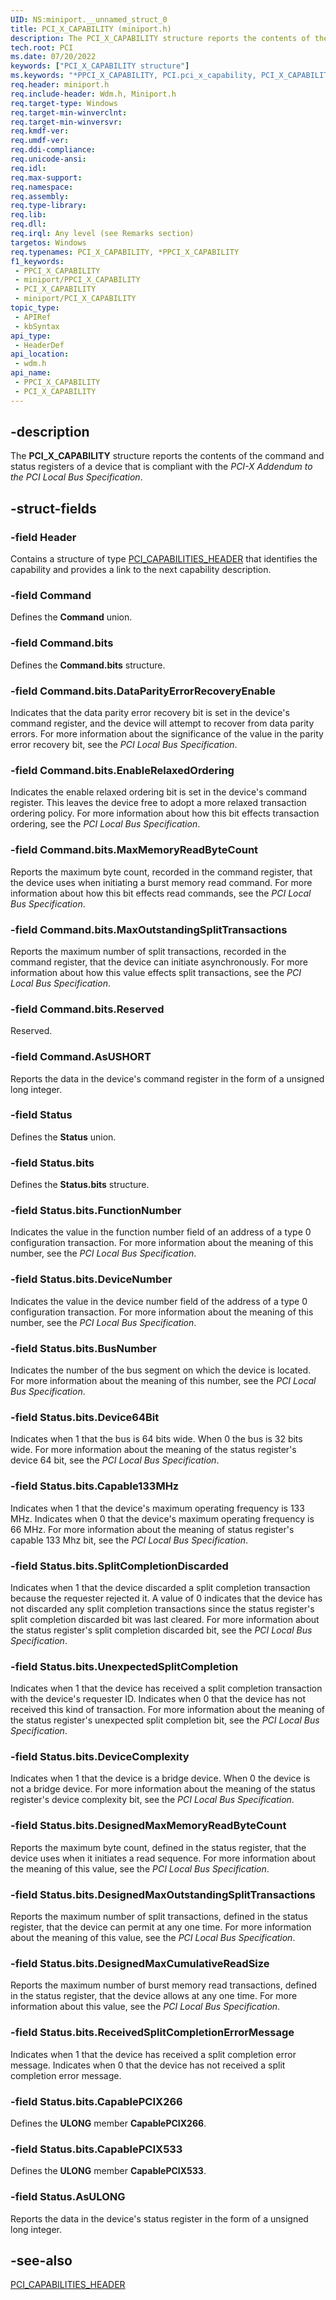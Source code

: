 ```yaml
---
UID: NS:miniport.__unnamed_struct_0
title: PCI_X_CAPABILITY (miniport.h)
description: The PCI_X_CAPABILITY structure reports the contents of the command and status registers of a device that is compliant with the PCI-X Addendum to the PCI Local Bus Specification.
tech.root: PCI
ms.date: 07/20/2022
keywords: ["PCI_X_CAPABILITY structure"]
ms.keywords: "*PPCI_X_CAPABILITY, PCI.pci_x_capability, PCI_X_CAPABILITY, PCI_X_CAPABILITY structure [Buses], PPCI_X_CAPABILITY, PPCI_X_CAPABILITY structure pointer [Buses], pci_struct_171a6a86-48fe-4955-8f12-43df82659f7a.xml, wdm/PCI_X_CAPABILITY, wdm/PPCI_X_CAPABILITY"
req.header: miniport.h
req.include-header: Wdm.h, Miniport.h
req.target-type: Windows
req.target-min-winverclnt: 
req.target-min-winversvr: 
req.kmdf-ver: 
req.umdf-ver: 
req.ddi-compliance: 
req.unicode-ansi: 
req.idl: 
req.max-support: 
req.namespace: 
req.assembly: 
req.type-library: 
req.lib: 
req.dll: 
req.irql: Any level (see Remarks section)
targetos: Windows
req.typenames: PCI_X_CAPABILITY, *PPCI_X_CAPABILITY
f1_keywords:
 - PPCI_X_CAPABILITY
 - miniport/PPCI_X_CAPABILITY
 - PCI_X_CAPABILITY
 - miniport/PCI_X_CAPABILITY
topic_type:
 - APIRef
 - kbSyntax
api_type:
 - HeaderDef
api_location:
 - wdm.h
api_name:
 - PPCI_X_CAPABILITY
 - PCI_X_CAPABILITY
---
```


## -description

The **PCI_X_CAPABILITY** structure reports the contents of the command and status registers of a device that is compliant with the *PCI-X Addendum to the PCI Local Bus Specification*.

## -struct-fields

### -field Header

Contains a structure of type [PCI_CAPABILITIES_HEADER](../wdm/ns-wdm-_pci_capabilities_header.md) that identifies the capability and provides a link to the next capability description.

### -field Command

Defines the **Command** union.

### -field Command.bits

Defines the **Command.bits** structure.

### -field Command.bits.DataParityErrorRecoveryEnable

Indicates that the data parity error recovery bit is set in the device's command register, and the device will attempt to recover from data parity errors. For more information about the significance of the value in the parity error recovery bit, see the *PCI Local Bus Specification*.

### -field Command.bits.EnableRelaxedOrdering

Indicates the enable relaxed ordering bit is set in the device's command register. This leaves the device free to adopt a more relaxed transaction ordering policy. For more information about how this bit effects transaction ordering, see the *PCI Local Bus Specification*.

### -field Command.bits.MaxMemoryReadByteCount

Reports the maximum byte count, recorded in the command register, that the device uses when initiating a burst memory read command. For more information about how this bit effects read commands, see the *PCI Local Bus Specification*.

### -field Command.bits.MaxOutstandingSplitTransactions

Reports the maximum number of split transactions, recorded in the command register, that the device can initiate asynchronously. For more information about how this value effects split transactions, see the *PCI Local Bus Specification*.

### -field Command.bits.Reserved

Reserved.

### -field Command.AsUSHORT

Reports the data in the device's command register in the form of a unsigned long integer.

### -field Status

Defines the **Status** union.

### -field Status.bits

Defines the **Status.bits** structure.

### -field Status.bits.FunctionNumber

Indicates the value in the function number field of an address of a type 0 configuration transaction. For more information about the meaning of this number, see the *PCI Local Bus Specification*.

### -field Status.bits.DeviceNumber

Indicates the value in the device number field of the address of a type 0 configuration transaction. For more information about the meaning of this number, see the *PCI Local Bus Specification*.

### -field Status.bits.BusNumber

Indicates the number of the bus segment on which the device is located. For more information about the meaning of this number, see the *PCI Local Bus Specification*.

### -field Status.bits.Device64Bit

Indicates when 1 that the bus is 64 bits wide. When 0 the bus is 32 bits wide. For more information about the meaning of the status register's device 64 bit, see the *PCI Local Bus Specification*.

### -field Status.bits.Capable133MHz

Indicates when 1 that the device's maximum operating frequency is 133 MHz. Indicates when 0 that the device's maximum operating frequency is 66 MHz. For more information about the meaning of status register's capable 133 Mhz bit, see the *PCI Local Bus Specification*.

### -field Status.bits.SplitCompletionDiscarded

Indicates when 1 that the device discarded a split completion transaction because the requester rejected it. A value of 0 indicates that the device has not discarded any split completion transactions since the status register's split completion discarded bit was last cleared. For more information about the status register's split completion discarded bit, see the *PCI Local Bus Specification*.

### -field Status.bits.UnexpectedSplitCompletion

Indicates when 1 that the device has received a split completion transaction with the device's requester ID. Indicates when 0 that the device has not received this kind of transaction. For more information about the meaning of the status register's unexpected split completion bit, see the *PCI Local Bus Specification*.

### -field Status.bits.DeviceComplexity

Indicates when 1 that the device is a bridge device. When 0 the device is not a bridge device. For more information about the meaning of the status register's device complexity bit, see the *PCI Local Bus Specification*.

### -field Status.bits.DesignedMaxMemoryReadByteCount

Reports the maximum byte count, defined in the status register, that the device uses when it initiates a read sequence. For more information about the meaning of this value, see the *PCI Local Bus Specification*.

### -field Status.bits.DesignedMaxOutstandingSplitTransactions

Reports the maximum number of split transactions, defined in the status register, that the device can permit at any one time. For more information about the meaning of this value, see the *PCI Local Bus Specification*.

### -field Status.bits.DesignedMaxCumulativeReadSize

Reports the maximum number of burst memory read transactions, defined in the status register, that the device allows at any one time. For more information about this value, see the *PCI Local Bus Specification*.

### -field Status.bits.ReceivedSplitCompletionErrorMessage

Indicates when 1 that the device has received a split completion error message. Indicates when 0 that the device has not received a split completion error message.

### -field Status.bits.CapablePCIX266

Defines the **ULONG** member **CapablePCIX266**.

### -field Status.bits.CapablePCIX533

Defines the **ULONG** member **CapablePCIX533**.

### -field Status.AsULONG

Reports the data in the device's status register in the form of a unsigned long integer.

## -see-also

[PCI_CAPABILITIES_HEADER](../wdm/ns-wdm-_pci_capabilities_header.md)